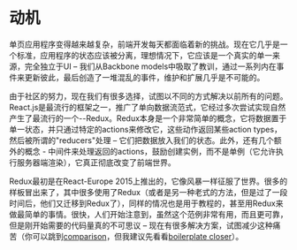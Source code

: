 # 动机

单页应用程序变得越来越复杂，前端开发每天都面临着新的挑战。现在它几乎是一个标准，应用程序的状态应该被分离，理想情况下，它应该是一个真实的单一来源，完全独立于UI – 我们从Backbone models中吸取了教训，通过一系列内在事件来更新彼此，最后创造了一堆混乱的事件，维护和扩展几乎是不可能的。

由于社区的努力，现在我们有很多选择，试图以不同的方式解决以前所有的问题。React.js是最流行的框架之一，推广了单向数据流范式，它经过多次尝试实现自然产生了最流行的一个--Redux。Redux本身是一个非常简单的概念，它将数据置于单一状态，并只通过特定的actions来修改它，这些动作返回某些action types，然后被所谓的"reducers"处理 – 它们把数据放入我们的状态。此外，还有几个额外的概念 - 中间件来处理返回的actions，鼓励创建实例，而不是单例（它允许执行服务器端渲染），它真正彻底改变了前端世界。

Redux最初是在React-Europe 2015上推出的，它像风暴一样征服了世界。很多的样板冒出来了，其中很多使用了Redux（或者是另一种老式的方法，但是过了一段时间后，他们又迁移到Redux了），同样的情况也是用于教程的，甚至用Redux来做最简单的事情。很快，人们开始注意到，虽然这个范例非常有用，而且更可靠，但是刚开始需要的代码量真的不可思议 – 现在有很多解决方案，试图减少这种痛苦（你可以跳到[comparison](./Comparison.md)，但我建议先看看[boilerplate closer](./Boilerplate)）。



